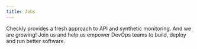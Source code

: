 ```yaml
---
title: Jobs
---
```


Checkly provides a fresh approach to API and synthetic monitoring. And we are growing! Join us and help us empower DevOps teams 
to build, deploy and run better software.
